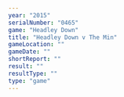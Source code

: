 ```yaml
---
year: "2015"
serialNumber: "0465" 
game: "Headley Down"
title: "Headley Down v The Min"
gameLocation: ""
gameDate: ""
shortReport: ""
result: ""
resultType: ""
type: "game"
---
```

